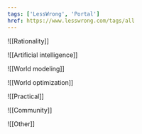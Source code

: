 ```yaml
---
tags: ['LessWrong', 'Portal']
href: https://www.lesswrong.com/tags/all
---
```


![[Rationality]]

![[Artificial intelligence]]

![[World modeling]]

![[World optimization]]

![[Practical]]

![[Community]]

![[Other]]